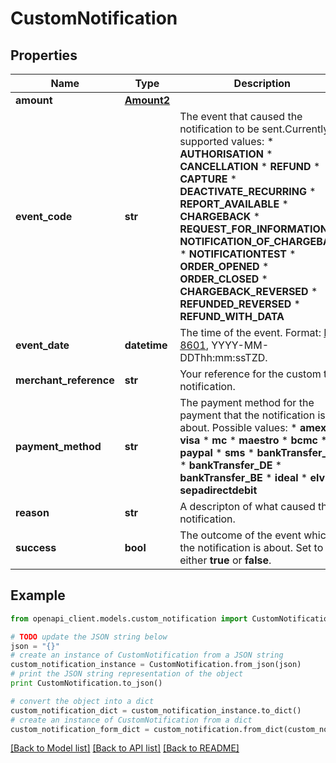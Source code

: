 # CustomNotification


## Properties
Name | Type | Description | Notes
------------ | ------------- | ------------- | -------------
**amount** | [**Amount2**](Amount2.md) |  | [optional] 
**event_code** | **str** | The event that caused the notification to be sent.Currently supported values: * **AUTHORISATION** * **CANCELLATION** * **REFUND** * **CAPTURE** * **DEACTIVATE_RECURRING** * **REPORT_AVAILABLE** * **CHARGEBACK** * **REQUEST_FOR_INFORMATION** * **NOTIFICATION_OF_CHARGEBACK** * **NOTIFICATIONTEST** * **ORDER_OPENED** * **ORDER_CLOSED** * **CHARGEBACK_REVERSED** * **REFUNDED_REVERSED** * **REFUND_WITH_DATA** | [optional] 
**event_date** | **datetime** | The time of the event. Format: [ISO 8601](http://www.w3.org/TR/NOTE-datetime), YYYY-MM-DDThh:mm:ssTZD. | [optional] 
**merchant_reference** | **str** | Your reference for the custom test notification. | [optional] 
**payment_method** | **str** | The payment method for the payment that the notification is about. Possible values: * **amex** * **visa** * **mc** * **maestro** * **bcmc** * **paypal**  * **sms**  * **bankTransfer_NL** * **bankTransfer_DE** * **bankTransfer_BE** * **ideal** * **elv** * **sepadirectdebit**  | [optional] 
**reason** | **str** | A descripton of what caused the notification. | [optional] 
**success** | **bool** | The outcome of the event which the notification is about. Set to either **true** or **false**.  | [optional] 

## Example

```python
from openapi_client.models.custom_notification import CustomNotification

# TODO update the JSON string below
json = "{}"
# create an instance of CustomNotification from a JSON string
custom_notification_instance = CustomNotification.from_json(json)
# print the JSON string representation of the object
print CustomNotification.to_json()

# convert the object into a dict
custom_notification_dict = custom_notification_instance.to_dict()
# create an instance of CustomNotification from a dict
custom_notification_form_dict = custom_notification.from_dict(custom_notification_dict)
```
[[Back to Model list]](../README.md#documentation-for-models) [[Back to API list]](../README.md#documentation-for-api-endpoints) [[Back to README]](../README.md)


